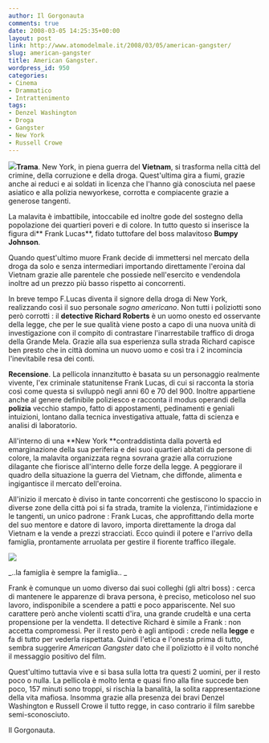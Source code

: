 ```yaml
---
author: Il Gorgonauta
comments: true
date: 2008-03-05 14:25:35+00:00
layout: post
link: http://www.atomodelmale.it/2008/03/05/american-gangster/
slug: american-gangster
title: American Gangster.
wordpress_id: 950
categories:
- Cinema
- Drammatico
- Intrattenimento
tags:
- Denzel Washington
- Droga
- Gangster
- New York
- Russell Crowe
---
```


**[![](http://www.atomodelmale.it/wp-content/uploads/2008/03/American-Gangster-300x240.jpg)](http://www.atomodelmale.it/wp-content/uploads/2008/03/American-Gangster.jpg)Trama**. New York, in piena guerra del **Vietnam**, si trasforma nella città del crimine, della corruzione e della droga. Quest'ultima gira a fiumi, grazie anche ai reduci e ai soldati in licenza che l'hanno già conosciuta nel paese asiatico e alla polizia newyorkese, corrotta e compiacente grazie a generose tangenti.

La malavita è imbattibile, intoccabile ed inoltre gode del sostegno della popolazione dei quartieri poveri e di colore. In tutto questo si inserisce la figura di** Frank Lucas**, fidato tuttofare del boss malavitoso **Bumpy Johnson**.

Quando quest'ultimo muore Frank decide di immettersi nel mercato della droga da solo e senza intermediari importando direttamente l'eroina dal Vietnam grazie alle parentele che possiede nell'esercito e vendendola inoltre ad un prezzo più basso rispetto ai concorrenti.

In breve tempo F.Lucas diventa il signore della droga di New York, realizzando così il suo personale _sogno americano_. Non tutti i poliziotti sono però corrotti : il **detective Richard Roberts** è un uomo onesto ed osservante della legge, che per le sue qualità viene posto a capo di una nuova unità di investigazione con il compito di contrastare l'inarrestabile traffico di droga della Grande Mela. Grazie alla sua esperienza sulla strada Richard capisce ben presto che in città domina un nuovo uomo e così tra i 2 incomincia l'inevitabile resa dei conti.



**Recensione**. La pellicola innanzitutto è basata su un personaggio realmente vivente, l'ex criminale statunitense Frank Lucas, di cui si racconta la storia così come questa si sviluppò negli anni 60 e 70 del 900. Inoltre appartiene anche al genere definibile poliziesco e racconta il modus operandi della **polizia** vecchio stampo, fatto di appostamenti, pedinamenti e geniali intuizioni, lontano dalla tecnica investigativa attuale, fatta di scienza e analisi di laboratorio.

All'interno di una **New York **contraddistinta dalla povertà ed emarginazione della sua periferia e dei suoi quartieri abitati da persone di colore, la malavita organizzata regna sovrana grazie alla corruzione dilagante che fiorisce all'interno delle forze della legge. A peggiorare il quadro della situazione la guerra del Vietnam, che diffonde, alimenta e ingigantisce il mercato dell'eroina.

All'inizio il mercato è diviso in tante concorrenti che gestiscono lo spaccio in diverse zone della città poi si fa strada, tramite la violenza, l'intimidazione e le tangenti, un unico padrone : Frank Lucas, che approfittando della morte del suo mentore e datore di lavoro, importa direttamente la droga dal Vietnam e la vende a prezzi stracciati. Ecco quindi il potere e l'arrivo della famiglia, prontamente arruolata per gestire il fiorente traffico illegale.

[![](http://www.atomodelmale.it/wp-content/uploads/2008/10/american-gangsters1-300x131.jpg)](http://www.atomodelmale.it/wp-content/uploads/2008/10/american-gangsters1.jpg)


_..la famiglia è sempre la famiglia.. _


Frank è comunque un uomo diverso dai suoi colleghi (gli altri boss) : cerca di mantenere le apparenze di  brava persona, è preciso, meticoloso nel suo lavoro, indisponibile a scendere a patti e poco appariscente. Nel suo carattere però anche violenti  scatti d'ira, una grande crudeltà e una certa propensione per la vendetta. Il detective Richard è simile a Frank : non accetta compromessi. Per il resto però è agli antipodi : crede nella **legge** e fa di tutto per vederla rispettata. Quindi l'etica e l'onesta prima di tutto, sembra suggerire _American Gangster_ dato che il poliziotto è il volto nonché il messaggio positivo del film.

Quest'ultimo tuttavia vive e si basa sulla lotta tra questi 2 uomini, per il resto poco o nulla. La pellicola è molto lenta e quasi fino alla fine succede ben poco, 157 minuti sono troppi, si rischia la banalità, la solita rappresentazione della vita mafiosa. Insomma grazie alla presenza dei bravi Denzel Washington e Russell Crowe il tutto regge, in caso contrario il film sarebbe semi-sconosciuto.

Il Gorgonauta.
